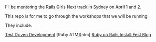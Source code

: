 I'll be mentoring the Rails Girls Next track in Sydney on April 1 and 2.

This repo is for me to go through the workshops that we will be running.

They include:

[Test Driven Development][tdd]
[Ruby ATM][atm[
[Ruby on Rails Install Fest Blog][blog]

[tdd]: http://guides.railsgirls.com/test-driven-development
[atm]: http://guides.railsgirls.com/ruby-atm
[blog]: http://railsinstallfest.org/guides/installfest42/getting_started/
